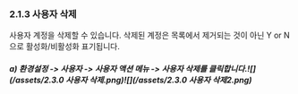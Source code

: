 ### 2.1.3 사용자 삭제

사용자 계정을 삭제할 수 있습니다. 삭제된 계정은 목록에서 제거되는 것이 아닌  Y or N 으로 활성화/비활성화 표기됩니다.

##### a\)    환경설정 -&gt; 사용자 -&gt; 사용자 액션 메뉴 -&gt; 사용자 삭제를 클릭합니다.![](/assets/2.3.0 사용자 삭제.png)![](/assets/2.3.0 사용자 삭제2.png)



